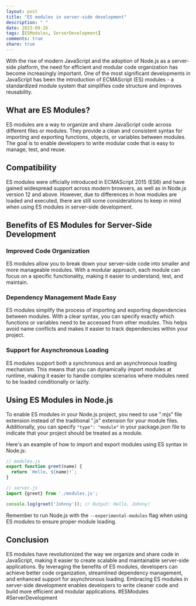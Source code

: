 ```yaml
---
layout: post
title: "ES modules in server-side development"
description: " "
date: 2023-09-26
tags: [ESModules, ServerDevelopment]
comments: true
share: true
---
```


With the rise of modern JavaScript and the adoption of Node.js as a server-side platform, the need for efficient and modular code organization has become increasingly important. One of the most significant developments in JavaScript has been the introduction of ECMAScript (ES) modules - a standardized module system that simplifies code structure and improves reusability.

## What are ES Modules?

ES modules are a way to organize and share JavaScript code across different files or modules. They provide a clean and consistent syntax for importing and exporting functions, objects, or variables between modules. The goal is to enable developers to write modular code that is easy to manage, test, and reuse.

## Compatibility

ES modules were officially introduced in ECMAScript 2015 (ES6) and have gained widespread support across modern browsers, as well as in Node.js version 12 and above. However, due to differences in how modules are loaded and executed, there are still some considerations to keep in mind when using ES modules in server-side development.

## Benefits of ES Modules for Server-Side Development

### Improved Code Organization
ES modules allow you to break down your server-side code into smaller and more manageable modules. With a modular approach, each module can focus on a specific functionality, making it easier to understand, test, and maintain.

### Dependency Management Made Easy
ES modules simplify the process of importing and exporting dependencies between modules. With a clear syntax, you can specify exactly which functions or variables need to be accessed from other modules. This helps avoid name conflicts and makes it easier to track dependencies within your project.

### Support for Asynchronous Loading
ES modules support both a synchronous and an asynchronous loading mechanism. This means that you can dynamically import modules at runtime, making it easier to handle complex scenarios where modules need to be loaded conditionally or lazily.

## Using ES Modules in Node.js

To enable ES modules in your Node.js project, you need to use ".mjs" file extension instead of the traditional ".js" extension for your module files. Additionally, you can specify `"type": "module"` in your package.json file to indicate that your project should be treated as a module.

Here's an example of how to import and export modules using ES syntax in Node.js:

```javascript
// modules.js
export function greet(name) {
  return `Hello, ${name}!`;
}

// server.js
import {greet} from './modules.js';

console.log(greet('Johnny')); // Output: Hello, Johnny!
```

Remember to run Node.js with the `--experimental-modules` flag when using ES modules to ensure proper module loading.

## Conclusion

ES modules have revolutionized the way we organize and share code in JavaScript, making it easier to create scalable and maintainable server-side applications. By leveraging the benefits of ES modules, developers can achieve better code organization, streamlined dependency management, and enhanced support for asynchronous loading. Embracing ES modules in server-side development enables developers to write cleaner code and build more efficient and modular applications. #ESModules #ServerDevelopment